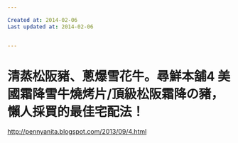 ```yaml
---

Created at: 2014-02-06
Last updated at: 2014-02-06


---
```


# 清蒸松阪豬、蔥爆雪花牛。尋鮮本舖4 美國霜降雪牛燒烤片/頂級松阪霜降の豬，懶人採買的最佳宅配法！


<http://pennyanita.blogspot.com/2013/09/4.html>

